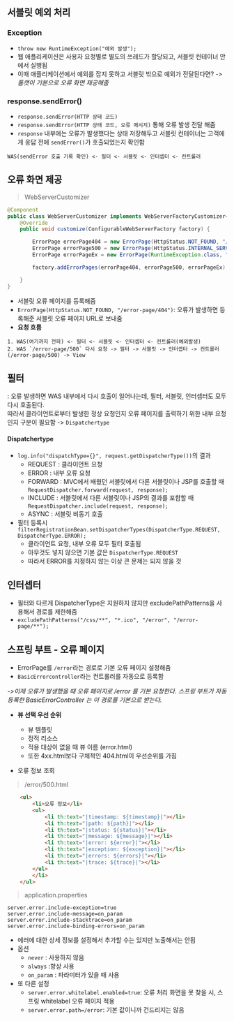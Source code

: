 ## 서블릿 예외 처리

### Exception
- `throw new RuntimeException("예외 발생");`
- 웹 애플리케이션은 사용자 요청별로 별도의 쓰레드가 할당되고, 서블릿 컨테이너 안에서 실행됨  
- 이때 애플리케이션에서 예외를 잡지 못하고 서블릿 밖으로 예외가 전달된다면? *-> 톰캣이 기본으로 오류 화면 제공해줌*

### response.sendError()
- `response.sendError(HTTP 상태 코드)`
- `response.sendError(HTTP 상태 코드, 오류 메시지)` 통해 오류 발생 전달 해줌
- `response` 내부에는 오류가 발생했다는 상태 저장해두고 서블릿 컨테이너는 고객에게 응답 전에 `sendError()`가 호출되었는지 확인함
```
WAS(sendError 호출 기록 확인) <- 필터 <- 서블릿 <- 인터셉터 <- 컨트롤러
```

## 오류 화면 제공

> WebServerCustomizer
```java
@Component
public class WebServerCustomizer implements WebServerFactoryCustomizer<ConfigurableWebServerFactory> {
    @Override
    public void customize(ConfigurableWebServerFactory factory) {

        ErrorPage errorPage404 = new ErrorPage(HttpStatus.NOT_FOUND, "/error-page/404");
        ErrorPage errorPage500 = new ErrorPage(HttpStatus.INTERNAL_SERVER_ERROR, "/error-page/500");
        ErrorPage errorPageEx = new ErrorPage(RuntimeException.class, "/error-page/500");

        factory.addErrorPages(errorPage404, errorPage500, errorPageEx);

    }
}

```
- 서블릿 오류 페이지를 등록해줌
- `ErrorPage(HttpStatus.NOT_FOUND, "/error-page/404")`: 오류가 발생하면 등록해준 서블릿 오류 페이지 URL로 보내줌
- **요청 흐름**
```
1. WAS(여기까지 전파) <- 필터 <- 서블릿 <- 인터셉터 <- 컨트롤러(예외발생)
2. WAS `/error-page/500` 다시 요청 -> 필터 -> 서블릿 -> 인터셉터 -> 컨트롤러(/error-page/500) -> View
```

## 필터
: 오류 발생하면 WAS 내부에서 다시 호출이 일어나는데, 필터, 서블릿, 인터셉터도 모두 다시 호출된다.  
따라서 클라이언트로부터 발생한 정상 요청인지 오류 페이지를 출력하기 위한 내부 요청인지 구분이 필요함 -> `Dispatchertype`  

#### Dispatchertype
- `log.info("dispatchType={}", request.getDispatcherType())`의 결과
  - REQUEST : 클라이언트 요청
  - ERROR : 내부 오류 요청
  - FORWARD : MVC에서 배웠던 서블릿에서 다른 서블릿이나 JSP를 호출할 때 `RequestDispatcher.forward(request, response);`
  - INCLUDE : 서블릿에서 다른 서블릿이나 JSP의 결과를 포함할 때`RequestDispatcher.include(request, response);`
  - ASYNC : 서블릿 비동기 호출
- 필터 등록시 `filterRegistrationBean.setDispatcherTypes(DispatcherType.REQUEST, DispatcherType.ERROR);`
  - 클라이언트 요청, 내부 오류 모두 필터 호출됨
  - 아무것도 넣지 않으면 기본 값은 `DispatcherType.REQUEST`
  - 따라서 ERROR를 지정하지 않는 이상 큰 문제는 되지 않을 것

## 인터셉터

- 필터와 다르게 DispatcherType은 지원하지 않지만 excludePathPatterns을 사용해서 경로를 제한해줌
- `excludePathPatterns("/css/**", "*.ico", "/error", "/error-page/**");`

## 스프링 부트 - 오류 페이지

- ErrorPage를 `/error`라는 경로로 기본 오류 페이지 설정해줌  
- `BasicErrorcontroller`라는 컨트롤러를 자동으로 등록함  

*->이제 오류가 발생했을 때 오류 페이지로 /error 를 기본 요청한다. 스프링 부트가 자동 등록한 BasicErrorController 는 이 경로를 기본으로 받는다.*  

- **뷰 선택 우선 순위**
  - 뷰 템플릿
  - 정적 리소스
  - 적용 대상이 없을 때 뷰 이름 (error.html)
  - 또한 4xx.html보다 구체적인 404.html이 우선순위를 가짐

- 오류 정보 조회

> /error/500.html  
```html
    <ul>
        <li>오류 정보</li>
        <ul>
            <li th:text="|timestamp: ${timestamp}|"></li>
            <li th:text="|path: ${path}|"></li>
            <li th:text="|status: ${status}|"></li>
            <li th:text="|message: ${message}|"></li>
            <li th:text="|error: ${error}|"></li>
            <li th:text="|exception: ${exception}|"></li>
            <li th:text="|errors: ${errors}|"></li>
            <li th:text="|trace: ${trace}|"></li>
        </ul>
        </li>
    </ul>
```
> application.properties

```
server.error.include-exception=true
server.error.include-message=on_param
server.error.include-stacktrace=on_param
server.error.include-binding-errors=on_param
```
- 에러에 대한 상세 정보를 설정해서 추가할 수는 있지만 노출해서는 안됨
- 옵션
  - `never` : 사용하지 않음
  - `always` :항상 사용
  - `on_param` : 파라미터가 있을 때 사용
- 또 다른 설정
  - `server.error.whitelabel.enabled=true`: 오류 처리 화면을 못 찾을 시, 스프링 whitelabel 오류 페이지 적용
  - `server.error.path=/error`: 기본 값이니까 건드리지는 않음





